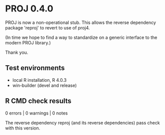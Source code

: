 # PROJ 0.4.0

PROJ is now a non-operational stub. This allows the reverse dependency package 'reproj' to 
revert to use of proj4. 

(In time we hope to find a way to standardize on a generic interface to the modern PROJ library.)

Thank you. 

## Test environments

* local R installation, R 4.0.3
* win-builder (devel and release)

## R CMD check results

0 errors | 0 warnings | 0 notes

The reverse dependency reproj (and its reverse dependencies) pass check with this version. 
